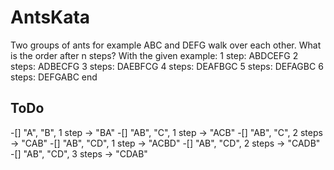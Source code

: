 # AntsKata
Two groups of ants for example ABC and DEFG walk over each other. What is the order after n steps?
With the given example:
1 step: ABDCEFG
2 steps: ADBECFG
3 steps: DAEBFCG
4 steps: DEAFBGC
5 steps: DEFAGBC
6 steps: DEFGABC
end

## ToDo
-[] "A", "B", 1 step -> "BA"
-[] "AB", "C", 1 step -> "ACB"
-[] "AB", "C", 2 steps -> "CAB"
-[] "AB", "CD", 1 step -> "ACBD"
-[] "AB", "CD", 2 steps -> "CADB"
-[] "AB", "CD", 3 steps -> "CDAB"